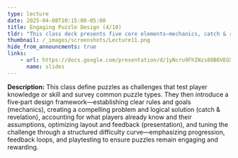 ```yaml
---
type: lecture
date: 2025-04-08T10:15:00-05:00
title: Engaging Puzzle Design (4/10)
tldr: "This class deck presents five core elements—mechanics, catch & revelation, player knowledge, presentation, and difficulty curve—for crafting puzzles that drive player learning and “lightbulb” moments."
thumbnail: /_images/screenshots/Lecture11.png
hide_from_announcments: true
links: 
    - url: https://docs.google.com/presentation/d/1yNcru9FhINzs88B6VEG5AUiV1a5v-P3Tbpj8tjpnAj0/edit?usp=sharing
      name: slides
---
```

**Description:**
This class define puzzles as challenges that test player knowledge or skill and survey common puzzle types. They then introduce a five‑part design framework—establishing clear rules and goals (mechanics), creating a compelling problem and logical solution (catch & revelation), accounting for what players already know and their assumptions, optimizing layout and feedback (presentation), and tuning the challenge through a structured difficulty curve—emphasizing progression, feedback loops, and playtesting to ensure puzzles remain engaging and rewarding.